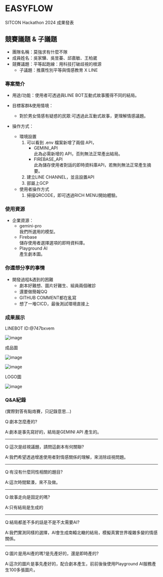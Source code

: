 # EASYFLOW

SITCON Hackathon 2024 成果發表


## 競賽議題 & 子議題
- 團隊名稱：莫強求有什麼不隊
- 成員姓名：吳家驊、吳昱蓁、邱嘉敏、王柏崴
- 競賽議題：平等起跑線：用科技打破歧視的根源
    - 子議題：推廣性別平等與情感教育 X LINE


### 專案簡介
- 用途/功能：使用者可透過與LINE BOT互動式故事獲得不同的結局。

- 目標客群&使用情境：
    - 對於男女情感有疑惑的民眾:可透過此互動式故事，更理解情感議題。


- 操作方式：
    - 環境設置
        1. 可以看到 .env 檔案新增了兩個 API，
            * GEMINI_API<br>
            此為必需新增的 API，否則無法正常產出結局。
            * FIREBASE_API<br>
            此為儲存使用者對話的即時資料庫API，若無則無法正常產生摘要。
        2. 建立LINE CHANNEL，並且設置API
        3. 部屬上GCP
    - 使用者操作方式<br>
        1. 掃描QRCODE，即可透過RICH MENU開始體驗。

### 使用資源
- 企業資源：
    - gemini-pro<br>
    我們所選用的模型。
    - Firebase<br>
    儲存使用者選擇選項的即時資料庫。
    - Playground AI <br>
    產生劇本圖。


### 你還想分享的事情
- 開發過程&遇到的困難
  - 劇本好難想、圖片好難生、組員兩個確診
  - 還要做簡報QQ
  - GITHUB COMMENT都在亂寫
  - 想了一堆CICD，最後測試環境直接上


### 成果展示


LINEBOT ID:@747bxvem

![image](assets/747bxvem.png)


成品圖

![image](assets/showcase.png)

![image](assets/IMG_2036.png)


LOGO圖

![image](assets/logo.png)


### Q&A紀錄

(實際對答有點烙賽，只記錄意思...)

Q:劇本怎麼產的? 

A:劇本是事先寫好的，結局是GEMINI API 產生的。

---

Q:這次是歧視議題，請問這劇本有何關聯?

A:我們希望透過增進使用者對情感關係的理解，來消除歧視問題。

---

Q:有沒有什麼同性相關的題目?

A:這次時間緊湊，來不及做。

---

Q:故事走向是固定的嗎?

A:只有結局是生成的

---

Q:結局都差不多的話是不是不太需要AI?

A:我們實測同樣的選擇，AI會生成南轅北轍的結局，模擬真實世界複雜多變的情感關係。

---

Q:圖片是用AI產的嗎?是先產好的，還是即時產的?

A:這次的圖片是事先產好的，配合劇本產生，前前後後使用Playground AI服務產生100多張圖片。
